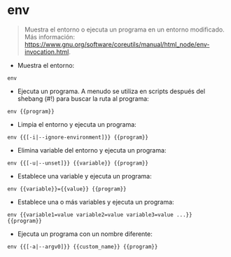 # env

> Muestra el entorno o ejecuta un programa en un entorno modificado.
> Más información: <https://www.gnu.org/software/coreutils/manual/html_node/env-invocation.html>.

- Muestra el entorno:

`env`

- Ejecuta un programa. A menudo se utiliza en scripts después del shebang (#!) para buscar la ruta al programa:

`env {{program}}`

- Limpia el entorno y ejecuta un programa:

`env {{[-i|--ignore-environment]}} {{program}}`

- Elimina variable del entorno y ejecuta un programa:

`env {{[-u|--unset]}} {{variable}} {{program}}`

- Establece una variable y ejecuta un programa:

`env {{variable}}={{value}} {{program}}`

- Establece una o más variables y ejecuta un programa:

`env {{variable1=value variable2=value variable3=value ...}} {{program}}`

- Ejecuta un programa con un nombre diferente:

`env {{[-a|--argv0]}} {{custom_name}} {{program}}`
